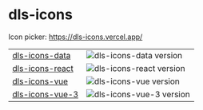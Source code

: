 # dls-icons

Icon picker: https://dls-icons.vercel.app/

<table>
  <tr>
    <td><a href="https://github.com/ecomfe/dls-icons/tree/master/packages/dls-icons-data" target="_blank">dls-icons-data</a></td>
    <td><img src="https://img.shields.io/npm/v/dls-icons-data.svg" alt="dls-icons-data version" valign="bottom"></td>
  </tr>
  <tr>
    <td><a href="https://github.com/ecomfe/dls-icons/tree/master/packages/dls-icons-react" target="_blank">dls-icons-react</a></td>
    <td><img src="https://img.shields.io/npm/v/dls-icons-react.svg" alt="dls-icons-react version" valign="bottom"></td>
  </tr>
  <tr>
    <td><a href="https://github.com/ecomfe/dls-icons/tree/master/packages/dls-icons-vue" target="_blank">dls-icons-vue</a></td>
    <td><img src="https://img.shields.io/npm/v/dls-icons-vue.svg" alt="dls-icons-vue version" valign="bottom"></td>
  </tr>
  <tr>
    <td><a href="https://github.com/ecomfe/dls-icons/tree/master/packages/dls-icons-vue-3" target="_blank">dls-icons-vue-3</a></td>
    <td><img src="https://img.shields.io/npm/v/dls-icons-vue-3.svg" alt="dls-icons-vue-3 version" valign="bottom"></td>
  </tr>
</table>
